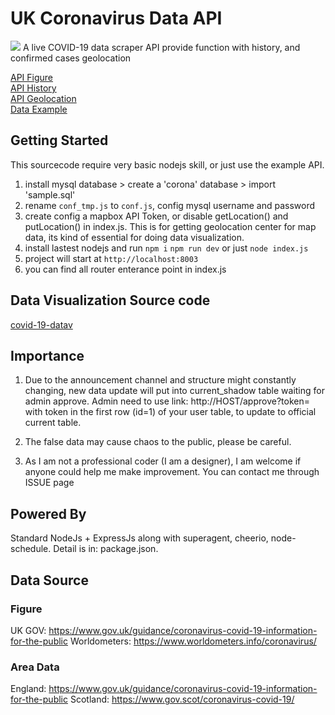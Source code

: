 # UK Coronavirus Data API
![](https://i.ibb.co/Jj2H6wT/logoc.png)
A live COVID-19 data scraper API provide function with history, and confirmed cases geolocation

[API Figure](http://coronauk.isjeff.com/ "API Figure") <br>
[API History](http://coronauk.isjeff.com/history "API History") <br>
[API Geolocation](http://coronauk.isjeff.com/locations "API Geolocation") <br>
[Data Example](http://coronauk.isjeff.com/visual "Data Example") <br>

## Getting Started

This sourcecode require very basic nodejs skill, or just use the example API.

1. install mysql database > create a 'corona' database > import 'sample.sql'
2. rename `conf_tmp.js` to `conf.js`, config mysql username and password
3. create config a mapbox API Token, or disable getLocation() and putLocation() in index.js. This is for getting geolocation center for map data, its kind of essential for doing data visualization.
3. install lastest nodejs and run
	`npm i`
	`npm run dev` or just `node index.js`
4. project will start at `http://localhost:8003`
5. you can find all router enterance point in index.js


## Data Visualization Source code
[covid-19-datav](https://github.com/isjeffcom/covid-19-datav-uk "covid-19-datav")


## Importance
1. Due to the announcement channel and structure might constantly changing, new data update will put into current_shadow table waiting for admin approve. Admin need to use link: http://HOST/approve?token= with token in the first row (id=1) of your user table, to update to official current table.

2. The false data may cause chaos to the public, please be careful. 

3. As I am not a professional coder (I am a designer), I am welcome if anyone could help me make improvement. You can contact me through ISSUE page

## Powered By
Standard NodeJs + ExpressJs along with superagent, cheerio, node-schedule. Detail is in: package.json.

## Data Source

### Figure
UK GOV: https://www.gov.uk/guidance/coronavirus-covid-19-information-for-the-public
Worldometers: https://www.worldometers.info/coronavirus/

### Area Data
England: https://www.gov.uk/guidance/coronavirus-covid-19-information-for-the-public
Scotland: https://www.gov.scot/coronavirus-covid-19/


